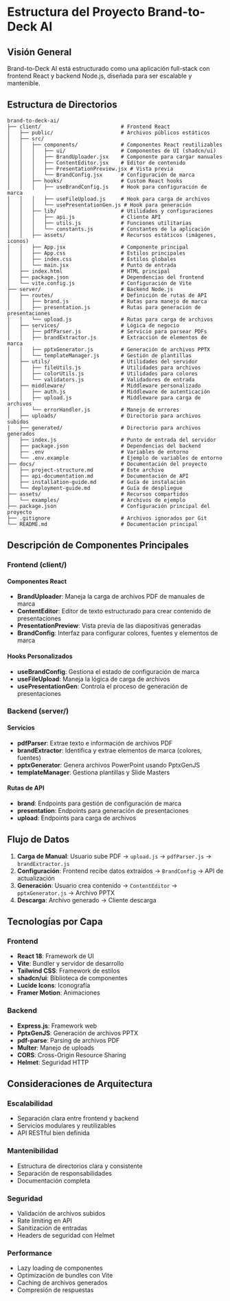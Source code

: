 # Estructura del Proyecto Brand-to-Deck AI

## Visión General

Brand-to-Deck AI está estructurado como una aplicación full-stack con frontend React y backend Node.js, diseñada para ser escalable y mantenible.

## Estructura de Directorios

```
brand-to-deck-ai/
├── client/                          # Frontend React
│   ├── public/                      # Archivos públicos estáticos
│   ├── src/
│   │   ├── components/              # Componentes React reutilizables
│   │   │   ├── ui/                  # Componentes de UI (shadcn/ui)
│   │   │   ├── BrandUploader.jsx    # Componente para cargar manuales
│   │   │   ├── ContentEditor.jsx    # Editor de contenido
│   │   │   ├── PresentationPreview.jsx # Vista previa
│   │   │   └── BrandConfig.jsx      # Configuración de marca
│   │   ├── hooks/                   # Custom React hooks
│   │   │   ├── useBrandConfig.js    # Hook para configuración de marca
│   │   │   ├── useFileUpload.js     # Hook para carga de archivos
│   │   │   └── usePresentationGen.js # Hook para generación
│   │   ├── lib/                     # Utilidades y configuraciones
│   │   │   ├── api.js               # Cliente API
│   │   │   ├── utils.js             # Funciones utilitarias
│   │   │   └── constants.js         # Constantes de la aplicación
│   │   ├── assets/                  # Recursos estáticos (imágenes, iconos)
│   │   ├── App.jsx                  # Componente principal
│   │   ├── App.css                  # Estilos principales
│   │   ├── index.css                # Estilos globales
│   │   └── main.jsx                 # Punto de entrada
│   ├── index.html                   # HTML principal
│   ├── package.json                 # Dependencias del frontend
│   └── vite.config.js               # Configuración de Vite
├── server/                          # Backend Node.js
│   ├── routes/                      # Definición de rutas de API
│   │   ├── brand.js                 # Rutas para manejo de marca
│   │   ├── presentation.js          # Rutas para generación de presentaciones
│   │   └── upload.js                # Rutas para carga de archivos
│   ├── services/                    # Lógica de negocio
│   │   ├── pdfParser.js             # Servicio para parsear PDFs
│   │   ├── brandExtractor.js        # Extracción de elementos de marca
│   │   ├── pptxGenerator.js         # Generación de archivos PPTX
│   │   └── templateManager.js       # Gestión de plantillas
│   ├── utils/                       # Utilidades del servidor
│   │   ├── fileUtils.js             # Utilidades para archivos
│   │   ├── colorUtils.js            # Utilidades para colores
│   │   └── validators.js            # Validadores de entrada
│   ├── middleware/                  # Middleware personalizado
│   │   ├── auth.js                  # Middleware de autenticación
│   │   ├── upload.js                # Middleware para carga de archivos
│   │   └── errorHandler.js          # Manejo de errores
│   ├── uploads/                     # Directorio para archivos subidos
│   ├── generated/                   # Directorio para archivos generados
│   ├── index.js                     # Punto de entrada del servidor
│   ├── package.json                 # Dependencias del backend
│   ├── .env                         # Variables de entorno
│   └── .env.example                 # Ejemplo de variables de entorno
├── docs/                            # Documentación del proyecto
│   ├── project-structure.md         # Este archivo
│   ├── api-documentation.md         # Documentación de API
│   ├── installation-guide.md        # Guía de instalación
│   └── deployment-guide.md          # Guía de despliegue
├── assets/                          # Recursos compartidos
│   └── examples/                    # Archivos de ejemplo
├── package.json                     # Configuración principal del proyecto
├── .gitignore                       # Archivos ignorados por Git
└── README.md                        # Documentación principal
```

## Descripción de Componentes Principales

### Frontend (client/)

#### Componentes React
- **BrandUploader**: Maneja la carga de archivos PDF de manuales de marca
- **ContentEditor**: Editor de texto estructurado para crear contenido de presentaciones
- **PresentationPreview**: Vista previa de las diapositivas generadas
- **BrandConfig**: Interfaz para configurar colores, fuentes y elementos de marca

#### Hooks Personalizados
- **useBrandConfig**: Gestiona el estado de configuración de marca
- **useFileUpload**: Maneja la lógica de carga de archivos
- **usePresentationGen**: Controla el proceso de generación de presentaciones

### Backend (server/)

#### Servicios
- **pdfParser**: Extrae texto e información de archivos PDF
- **brandExtractor**: Identifica y extrae elementos de marca (colores, fuentes)
- **pptxGenerator**: Genera archivos PowerPoint usando PptxGenJS
- **templateManager**: Gestiona plantillas y Slide Masters

#### Rutas de API
- **brand**: Endpoints para gestión de configuración de marca
- **presentation**: Endpoints para generación de presentaciones
- **upload**: Endpoints para carga de archivos

## Flujo de Datos

1. **Carga de Manual**: Usuario sube PDF → `upload.js` → `pdfParser.js` → `brandExtractor.js`
2. **Configuración**: Frontend recibe datos extraídos → `BrandConfig` → API de actualización
3. **Generación**: Usuario crea contenido → `ContentEditor` → `pptxGenerator.js` → Archivo PPTX
4. **Descarga**: Archivo generado → Cliente descarga

## Tecnologías por Capa

### Frontend
- **React 18**: Framework de UI
- **Vite**: Bundler y servidor de desarrollo
- **Tailwind CSS**: Framework de estilos
- **shadcn/ui**: Biblioteca de componentes
- **Lucide Icons**: Iconografía
- **Framer Motion**: Animaciones

### Backend
- **Express.js**: Framework web
- **PptxGenJS**: Generación de archivos PPTX
- **pdf-parse**: Parsing de archivos PDF
- **Multer**: Manejo de uploads
- **CORS**: Cross-Origin Resource Sharing
- **Helmet**: Seguridad HTTP

## Consideraciones de Arquitectura

### Escalabilidad
- Separación clara entre frontend y backend
- Servicios modulares y reutilizables
- API RESTful bien definida

### Mantenibilidad
- Estructura de directorios clara y consistente
- Separación de responsabilidades
- Documentación completa

### Seguridad
- Validación de archivos subidos
- Rate limiting en API
- Sanitización de entradas
- Headers de seguridad con Helmet

### Performance
- Lazy loading de componentes
- Optimización de bundles con Vite
- Caching de archivos generados
- Compresión de respuestas
